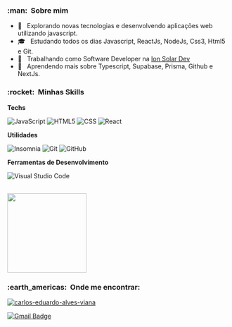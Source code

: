 <h3> :man: &nbsp;Sobre mim </h3>

- 🤔 &nbsp; Explorando novas tecnologias e desenvolvendo aplicações web utilizando javascript.
- 🎓 &nbsp; Estudando todos os dias Javascript, ReactJs, NodeJs, Css3, Html5 e Git.
- 💼 &nbsp; Trabalhando como Software Developer na <a href="https://www.linkedin.com/company/iondev/about/">Ion Solar Dev</a>
- 🌱 &nbsp; Aprendendo mais sobre Typescript, Supabase, Prisma, Github e NextJs.

<h3> :rocket: &nbsp;Minhas Skills </h3>

**Techs**

  ![JavaScript](https://img.shields.io/badge/-JavaScript-333333?style=flat&logo=javascript)
  ![HTML5](https://img.shields.io/badge/-HTML5-333333?style=flat&logo=HTML5)
  ![CSS](https://img.shields.io/badge/-CSS-333333?style=flat&logo=CSS3&logoColor=1572B6)
  ![React](https://img.shields.io/badge/-React-333333?style=flat&logo=react)

**Utilidades**

  ![Insomnia](https://img.shields.io/badge/-Insomnia-333333?style=flat&logo=insomnia)
  ![Git](https://img.shields.io/badge/-Git-333333?style=flat&logo=git)
  ![GitHub](https://img.shields.io/badge/-GitHub-333333?style=flat&logo=github)

**Ferramentas de Desenvolvimento**

  ![Visual Studio Code](https://img.shields.io/badge/-Visual%20Studio%20Code-333333?style=flat&logo=visual-studio-code&logoColor=007ACC)

<br/>

<a href="https://github.com/carloseduardoalvesviana">
  <img height="180em" src="https://github-readme-stats.vercel.app/api?username=carloseduardoalvesviana&theme=dracula&show_icons=true" />
</a>

<br/>

<h3> :earth_americas: &nbsp;Onde me encontrar: </h3> 

[![carlos-eduardo-alves-viana](https://img.shields.io/badge/-carlos-eduardo-alves-viana-blue?style=flat-square&logo=Linkedin&logoColor=white&link=https://www.linkedin.com/in/carlos-eduardo-alves-viana/)](https://www.linkedin.com/in/carlos-eduardo-alves-viana/)

[![Gmail Badge](https://img.shields.io/badge/-eduardostrink@gmail.com-006bed?style=flat-square&logo=Gmail&logoColor=white&link=mailto:eduardostrink@gmail.com)](mailto:eduardostrink@gmail.com)
